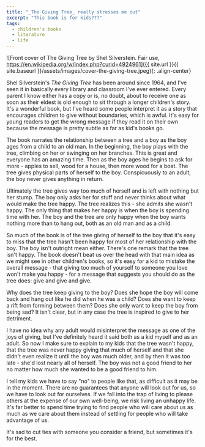 ```yaml
---
title: "_The Giving Tree_ really stresses me out"
excerpt: "This book is for kids???"
tags:
  - children's books
  - literature
  - life
---
```


![Front cover of The Giving Tree by Shel Silverstein. Fair use, https://en.wikipedia.org/w/index.php?curid=4924961]({{ site.url }}{{ site.baseurl }}/assets/images/cover-the-giving-tree.jpeg){: .align-center}

Shel Silverstein's *The Giving Tree* has been around since 1964, and I've seen it in basically every library and classroom I've ever entered. Every parent I know either has a copy or is, no doubt, about to receive one as soon as their eldest is old enough to sit through a longer children's story. It's a wonderful book, but I've heard some people interpret it as a story that encourages children to give without boundaries, which is awful. It's easy for young readers to get the wrong message if they read it on their own because the message is pretty subtle as far as kid's books go.

The book narrates the relationship between a tree and a boy as the boy ages from a child to an old man. In the beginning, the boy plays with the tree, climbing on her or swinging on her branches. This is great and everyone has an amazing time. Then as the boy ages he begins to ask for more - apples to sell, wood for a house, then more wood for a boat. The tree gives physical parts of herself to the boy. Conspicuously to an adult, the boy never gives anything in return.

Ultimately the tree gives way too much of herself and is left with nothing but her stump. The boy only asks her for stuff and never thinks about what would make the tree happy. The tree realizes this - she admits she wasn't happy. The only thing that makes her happy is when the boy is spending time with her. The boy and the tree are only happy when the boy wants nothing more than to hang out, both as an old man and as a child.

So much of the book is of the tree giving of herself to the boy that it's easy to miss that the tree hasn't been happy for most of her relationship with the boy. The boy isn't outright mean either. There's one remark that the tree isn't happy. The book doesn't beat us over the head with that main idea as we might see in other children's books, so it's easy for a kid to mistake the overall message - that giving too much of yourself to someone you love won't make you happy - for a message that suggests you should do as the tree does: give and give and give.

Why does the tree keep giving to the boy? Does she hope the boy will come back and hang out like he did when he was a child? Does she want to keep a rift from forming between them? Does she only want to keep the boy from being sad? It isn't clear, but in any case the tree is inspired to give to her detriment.

I have no idea why any adult would misinterpret the message as one of the joys of giving, but I've definitely heard it said both as a kid myself and as an adult. So now I make sure to explain to my kids that the tree wasn't happy, that the tree was never happy giving that much of herself and that she didn't even realize it until the boy was much older, and by then it was too late - she'd lost nearly all of herself. The boy was not a good friend to her no matter how much she wanted to be a good friend to him.

I tell my kids we have to say "no" to people like that, as difficult as it may be in the moment. There are no guarantees that anyone will look out for us, so we have to look out for ourselves. If we fall into the trap of living to please others at the expense of our own well-being, we risk living an unhappy life. It's far better to spend time trying to find people who will care about us as much as we care about them instead of settling for people who will take advantage of us.

It's sad to cut ties with someone you consider a friend, but sometimes it's for the best.